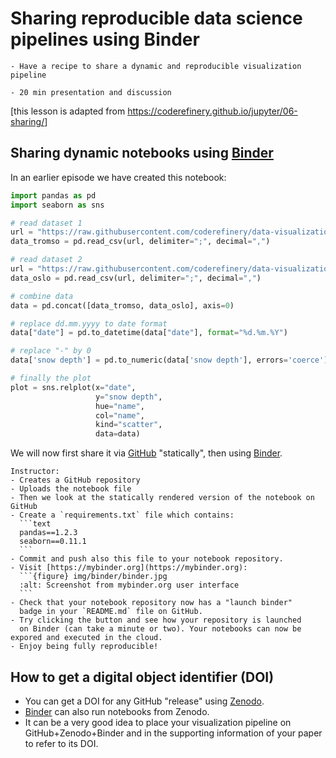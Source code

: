 # Sharing reproducible data science pipelines using Binder

```{objectives}
- Have a recipe to share a dynamic and reproducible visualization pipeline
```

```{instructor-note}
- 20 min presentation and discussion
```

[this lesson is adapted from <https://coderefinery.github.io/jupyter/06-sharing/>]


## Sharing dynamic notebooks using [Binder](https://mybinder.org/)

In an earlier episode we have created this notebook:
```python
import pandas as pd
import seaborn as sns

# read dataset 1
url = "https://raw.githubusercontent.com/coderefinery/data-visualization-python/main/data/tromso.csv"
data_tromso = pd.read_csv(url, delimiter=";", decimal=",")

# read dataset 2
url = "https://raw.githubusercontent.com/coderefinery/data-visualization-python/main/data/oslo.csv"
data_oslo = pd.read_csv(url, delimiter=";", decimal=",")

# combine data
data = pd.concat([data_tromso, data_oslo], axis=0)

# replace dd.mm.yyyy to date format
data["date"] = pd.to_datetime(data["date"], format="%d.%m.%Y")

# replace "-" by 0
data['snow depth'] = pd.to_numeric(data['snow depth'], errors='coerce')

# finally the plot
plot = sns.relplot(x="date",
                   y="snow depth",
                   hue="name",
                   col="name",
                   kind="scatter",
                   data=data)
```

We will now first share it via [GitHub](https://github.com/) "statically",
then using [Binder](https://mybinder.org/).

````{challenge} Exercise/demo: Making your notebooks reproducible by anyone (15 min)
Instructor:
- Creates a GitHub repository
- Uploads the notebook file
- Then we look at the statically rendered version of the notebook on GitHub
- Create a `requirements.txt` file which contains:
  ```text
  pandas==1.2.3
  seaborn==0.11.1
  ```
- Commit and push also this file to your notebook repository.
- Visit [https://mybinder.org](https://mybinder.org):
  ```{figure} img/binder/binder.jpg
  :alt: Screenshot from mybinder.org user interface
  ```
- Check that your notebook repository now has a "launch binder"
  badge in your `README.md` file on GitHub.
- Try clicking the button and see how your repository is launched
  on Binder (can take a minute or two). Your notebooks can now be expored and executed in the cloud.
- Enjoy being fully reproducible!
````


## How to get a digital object identifier (DOI)

- You can get a DOI for any GitHub "release" using [Zenodo](https://zenodo.org/).
- [Binder](https://mybinder.org/) can also run notebooks from Zenodo.
- It can be a very good idea to place your visualization pipeline on GitHub+Zenodo+Binder
  and in the supporting information of your paper to refer to its DOI.
